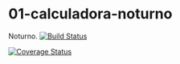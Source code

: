 01-calculadora-noturno
======================

Noturno.
[![Build Status](https://travis-ci.org/LaineTavares/01-calculadora-noturno.svg?branch=master)](https://travis-ci.org/LaineTavares/01-calculadora-noturno)

[![Coverage Status](https://img.shields.io/coveralls/LaineTavares/01-calculadora-noturno.svg)](https://coveralls.io/r/LaineTavares/01-calculadora-noturno)
